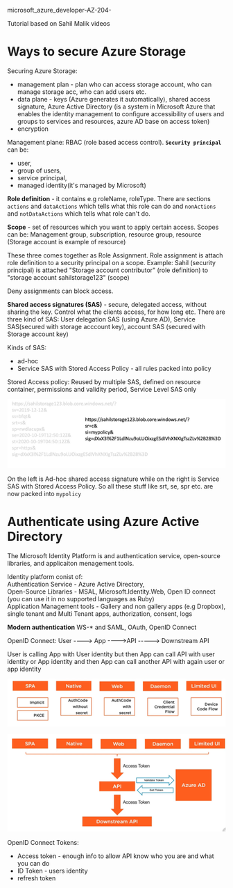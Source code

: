 microsoft_azure_developer-AZ-204-

Tutorial based on Sahil Malik videos

# Ways to secure Azure Storage

Securing Azure Storage:
* management plan - plan who can access storage account, who can manage storage acc, who can add users etc.
* data plane - keys (Azure generates it automatically), shared access signature, Azure Active Directory (is a system in Microsoft Azure that enables the identity management to configure accessibility of users and groups to services and resources, azure AD base on access token)
* encryption

Management plane: RBAC (role based access control).
<b>`Security principal`</b> can be:
* user, 
* group of users, 
* service principal, 
* managed identity(it's managed by Microsoft)

<b>Role definition</b> - it contains e.g roleName, roleType. There are sections `actions` and `dataActions` which tells what this role can do and `nonActions` and `notDataActions` which tells what role can't do.

<b>Scope</b> - set of resources which you want to apply certain access. Scopes can be: Management group, subscription, resource group, resource (Storage account is example of resource)

These three comes together as Role Assignment. Role assignment is attach role definition to a security principal on a scope. Example: Sahil (security principal) is attached "Storage account contributor" (role definition) to "storage account sahilstorage123" (scope)

Deny assignments can block access.

<b>Shared access signatures (SAS)</b> - secure, delegated access, without sharing the key. Control what the clients access, for how long etc.
There are three kind of SAS: User delegation SAS (using Azure AD), Service SAS(secured with storage acccount key), account SAS (secured with Storage account key)

Kinds of SAS:
* ad-hoc 
* Service SAS with Stored Access Policy - all rules packed into policy

Stored Access policy: Reused by multiple SAS, defined on resource container, permissions and validity period, Service Level SAS only

![alt text](https://github.com/michuW93/microsoft_azure_fundamentals/blob/master/az-204/images/sas.png?raw=true)

On the left is Ad-hoc shared access signature while on the right is Service SAS with Stored Access Policy. So all these stuff like srt, se, spr etc. are now packed into `mypolicy`

# Authenticate using Azure Active Directory
The Microsoft Identity Platform  is and authentication service, open-source libraries, and applicaiton menagement tools.

Identity platform conist of: <br/>
Authentication Service - Azure Active Directory, <br/>
Open-Source Libraries - MSAL, Microsoft.Identity.Web, Open ID connect (you can use it in no supported languages as Ruby) <br/>
Application Management tools - Gallery and non gallery apps (e.g Dropbox), single tenant and Multi Tenant apps, authorization, consent, logs

<b>Modern authentication</b>
WS-* and SAML, OAuth, OpenID Connect

OpenID Connect:
User ----> App ---->API -----> Downstream API

User is calling App with User identity but then App can call API with user identity or App identity and then App can call another API with again user or app identity 

![alt text](https://github.com/michuW93/microsoft_azure_fundamentals/blob/master/az-204/images/openid_connect.png?raw=true)

![alt text](https://github.com/michuW93/microsoft_azure_fundamentals/blob/master/az-204/images/token_openid_connect.png?raw=true)

OpenID Connect Tokens:
* Access token - enough info to allow API know who you are and what you can do
* ID Token - users identity
* refresh token
